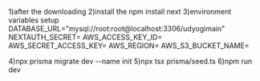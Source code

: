 1)after the downloading
2)install the 
  npm install next
3)environment variables setup
     DATABASE_URL="mysql://root:root@localhost:3306/udyogimain"
     NEXTAUTH_SECRET=
     AWS_ACCESS_KEY_ID=
     AWS_SECRET_ACCESS_KEY=
     AWS_REGION=
     AWS_S3_BUCKET_NAME=

4)npx prisma migrate dev --name init
5)npx tsx prisma/seed.ts
6)npm run dev

